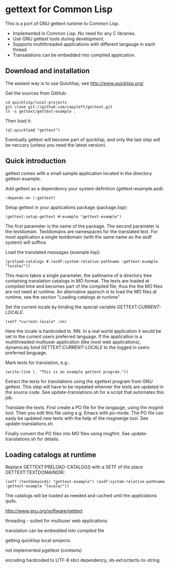 gettext for Common Lisp
=======================

This is a port of GNU gettext runtime to Common Lisp.

* Implemented in Common Lisp. No need for any C libraries.
* Use GNU gettext tools during development.
* Supports multithreaded applications with different langauge in each thread.
* Transalations can be embedded into compiled application.


Download and installation
-------------------------

The easiest way is to use Quicklisp, see http://www.quicklisp.org/

Get the sources from GitHub:

    cd quicklisp/local-projects
    git clone git://github.com/copyleft/gettext.git
    ln -s gettext/gettext-example .

Then load it:

    (ql:quickload "gettext")

Eventually gettext will become part of quicklisp, and only the last
step will be neccary (unless you need the latest version).


Quick introduction
------------------

gettext comes with a small sample application located in the directory
gettext-example.

Add gettext as a dependency your system definition (gettext-example.asd):

    :depends-on (:gettext)

Setup gettext in your applications package (package.lisp):

    (gettext:setup-gettext #:example "gettext-example")

The first parameter is the name of the package. The second parameter
is the textdomain. Textdomains are namespaces for the translated
text. For most application a single textdomain (with the same name as
the asdf system) will suffice.

Load the translated messages (example.lisp):

    (preload-catalogs #.(asdf:system-relative-pathname :gettext-example "locale/"))

This macro takes a single parameter, the pathname of a directory tree
containing translation catalogs in MO format. The texts are loaded at
compiled time and becomes part of the compiled file, thus the the MO
files are not need at runtime. An alternative approch is to load the
MO files at runtime, see the section "Loading catalogs at runtime".

Set the current locale by binding the special variable GETTEXT:*CURRENT-LOCALE*:

    (setf *current-locale* :nn)

Here the locale is hardcoded to :NN. In a real world application it
would be set to the current users preferred language. If the
application is a multithreaded multiuser application (like most web
applications), dynamicaly bind GETTEXT:*CURRENT-LOCALE* to the logged
in users preferred language.

Mark texts for translation, e.g.:

    (write-line (_ "This is an example gettext program."))

Extract the texts for translations using the xgettext program from GNU
gettext. This step will have to be repeated whenver the texts are
updated in the source code. See update-translations.sh for a script
that automates this job.

Translate the texts. First create a PO file for the langauge, using
the msginit tool. Then you edit this file using e.g. Emacs with
po-mode. The PO file can easly be updated new texts with the help of
the msgmerge tool. See update-translations.sh.

Finally convert the PO files into MO files using msgfmt. See
update-translations.sh for details.


Loading catalogs at runtime
---------------------------

Replace GETTEXT:PRELOAD-CATALOGS with a SETF of the place
GETTEXT:TEXTDOMAINDIR:

    (setf (textdomaindir "gettext-example") (asdf:system-relative-pathname :gettext-example "locale/"))

The catalogs will be loaded as needed and cached until the
appliciatons quits.


http://www.gnu.org/software/gettext

threading - suited for multiuser web applications

translation can be embedded into compiled file

getting
quicklisp
local-projects

not implemented pgettext (contexts)

encoding hardcoded to UTF-8
sbcl dependency, sb-ext:octects-to-string